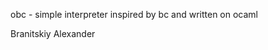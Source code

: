 obc - simple interpreter inspired by bc and written on ocaml

Branitskiy Alexander <schurshik at yahoo dot com>